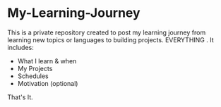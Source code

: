 # My-Learning-Journey

This is a private repository created to post my learning journey from learning new topics or languages to building projects. EVERYTHING . 
It includes:
- What I learn & when
- My Projects
- Schedules
- Motivation (optional)

That's It.

